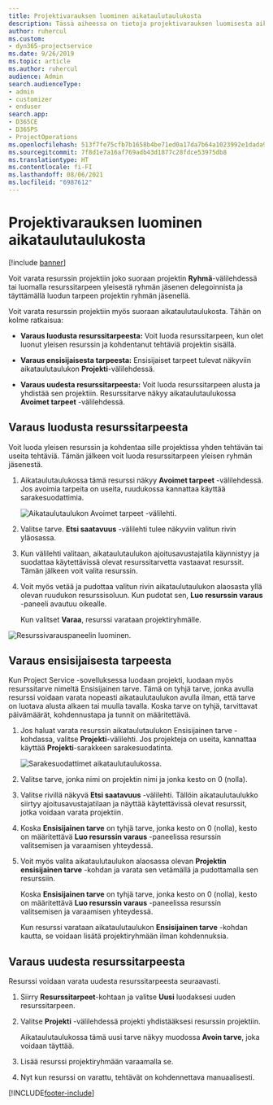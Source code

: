 ```yaml
---
title: Projektivarauksen luominen aikataulutaulukosta
description: Tässä aiheessa on tietoja projektivarauksen luomisesta aikataulutaulukosta.
author: ruhercul
ms.custom:
- dyn365-projectservice
ms.date: 9/26/2019
ms.topic: article
ms.author: ruhercul
audience: Admin
search.audienceType:
- admin
- customizer
- enduser
search.app:
- D365CE
- D365PS
- ProjectOperations
ms.openlocfilehash: 513f7fe75cfb7b1658b4be71ed0a17da7b64a1023992e1dada9adca8f0dbf21e
ms.sourcegitcommit: 7f8d1e7a16af769adb43d1877c28fdce53975db8
ms.translationtype: HT
ms.contentlocale: fi-FI
ms.lasthandoff: 08/06/2021
ms.locfileid: "6987612"
---
```

# <a name="create-a-project-booking-from-the-schedule-board"></a>Projektivarauksen luominen aikataulutaulukosta

[!include [banner](../includes/psa-now-project-operations.md)]

Voit varata resurssin projektiin joko suoraan projektin **Ryhmä**-välilehdessä tai luomalla resurssitarpeen yleisestä ryhmän jäsenen delegoinnista ja täyttämällä luodun tarpeen projektin ryhmän jäsenellä.

Voit varata resurssin projektiin myös suoraan aikataulutaulukosta. Tähän on kolme ratkaisua:

- **Varaus luodusta resurssitarpeesta:** Voit luoda resurssitarpeen, kun olet luonut yleisen resurssin ja kohdentanut tehtäviä projektin sisällä.

- **Varaus ensisijaisesta tarpeesta:** Ensisijaiset tarpeet tulevat näkyviin aikataulutaulukon **Projekti**-välilehdessä. 

- **Varaus uudesta resurssitarpeesta:** Voit luoda resurssitarpeen alusta ja yhdistää sen projektiin. Resurssitarve näkyy aikataulutaulukossa **Avoimet tarpeet** -välilehdessä.

## <a name="book-from-a-generated-resource-requirement"></a>Varaus luodusta resurssitarpeesta

Voit luoda yleisen resurssin ja kohdentaa sille projektissa yhden tehtävän tai useita tehtäviä. Tämän jälkeen voit luoda resurssitarpeen yleisen ryhmän jäsenestä. 

1.  Aikataulutaulukossa tämä resurssi näkyy **Avoimet tarpeet** -välilehdessä. Jos avoimia tarpeita on useita, ruudukossa kannattaa käyttää sarakesuodattimia. 

    ![Aikataulutaulukon Avoimet tarpeet -välilehti.](media/FAQ-Project-Booking-Schedule-Board-1.png "Varausten ja delegointien taulukon näyttökuva")

2. Valitse tarve. **Etsi saatavuus** -välilehti tulee näkyviin valitun rivin yläosassa.
 
3. Kun välilehti valitaan, aikataulutaulukon ajoitusavustajatila käynnistyy ja suodattaa käytettävissä olevat resurssitarvetta vastaavat resurssit. Tämän jälkeen voit valita resurssin.

4. Voit myös vetää ja pudottaa valitun rivin aikataulutaulukon alaosasta yllä olevan ruudukon resurssisoluun. Kun pudotat sen, **Luo resurssin varaus** -paneeli avautuu oikealle.

    Kun valitset **Varaa**, resurssi varataan projektiryhmälle.

![Resurssivarauspaneelin luominen.](media/FAQ-Project-Booking-Schedule-Board-6.png "")
 

## <a name="book-from-the-primary-requirement"></a>Varaus ensisijaisesta tarpeesta

Kun Project Service -sovelluksessa luodaan projekti, luodaan myös resurssitarve nimeltä Ensisijainen tarve. Tämä on tyhjä tarve, jonka avulla resurssi voidaan varata nopeasti aikataulutaulukon avulla ilman, että tarve on luotava alusta alkaen tai muulla tavalla. Koska tarve on tyhjä, tarvittavat päivämäärät, kohdennustapa ja tunnit on määritettävä. 

1. Jos haluat varata resurssin aikataulutaulukon Ensisijainen tarve -kohdassa, valitse **Projekti**-välilehti. Jos projekteja on useita, kannattaa käyttää **Projekti**-sarakkeen sarakesuodatinta.

   ![Sarakesuodattimet aikataulutaulukossa.](media/FAQ-Project-Booking-Schedule-Board-2.png "Varausten ja delegointien taulukon näyttökuva")

2. Valitse tarve, jonka nimi on projektin nimi ja jonka kesto on 0 (nolla).

3. Valitse rivillä näkyvä **Etsi saatavuus** -välilehti. Tällöin aikataulutaulukko siirtyy ajoitusavustajatilaan ja näyttää käytettävissä olevat resurssit, jotka voidaan varata projektiin.

4. Koska **Ensisijainen tarve** on tyhjä tarve, jonka kesto on 0 (nolla), kesto on määritettävä **Luo resurssin varaus** -paneelissa resurssin valitsemisen ja varaamisen yhteydessä.

5. Voit myös valita aikataulutaulukon alaosassa olevan **Projektin ensisijainen tarve** -kohdan ja varata sen vetämällä ja pudottamalla sen resurssiin.
 
    Koska **Ensisijainen tarve** on tyhjä tarve, jonka kesto on 0 (nolla), kesto on määritettävä **Luo resurssin varaus** -paneelissa resurssin valitsemisen ja varaamisen yhteydessä.
 
    Kun resurssi varataan aikataulutaulukon **Ensisijainen tarve** -kohdan kautta, se voidaan lisätä projektiryhmään ilman kohdennuksia.
 
## <a name="book-from-a-new-resource-requirement"></a>Varaus uudesta resurssitarpeesta
Resurssi voidaan varata uudesta resurssitarpeesta seuraavasti. 

1. Siirry **Resurssitarpeet**-kohtaan ja valitse **Uusi** luodaksesi uuden resurssitarpeen.

2. Valitse **Projekti** -välilehdessä projekti yhdistääksesi resurssin projektiin.
 
    Aikataulutaulukossa tämä uusi tarve näkyy muodossa **Avoin tarve**, joka voidaan täyttää.

3. Lisää resurssi projektiryhmään varaamalla se.

4. Nyt kun resurssi on varattu, tehtävät on kohdennettava manuaalisesti.



[!INCLUDE[footer-include](../includes/footer-banner.md)]